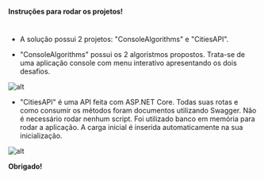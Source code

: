 **Instruções para rodar os projetos!**
# 

- A solução possui 2 projetos: "ConsoleAlgorithms" e "CitiesAPI".

- "ConsoleAlgorithms" possui os 2 algoristmos propostos. Trata-se de uma aplicação console com menu interativo apresentando os dois desafios.
 
![alt](https://i.imgur.com/SUCapXh.png)

- "CitiesAPI" é uma API feita com ASP.NET Core. Todas suas rotas e como consumir os métodos foram documentos utilizando Swagger. Não é necessário rodar nenhum script. Foi utilizado banco em memória para rodar a aplicação. A carga inicial é inserida automaticamente na sua inicialização.

![alt](https://i.imgur.com/RF5J8mH.png)

**Obrigado!**
